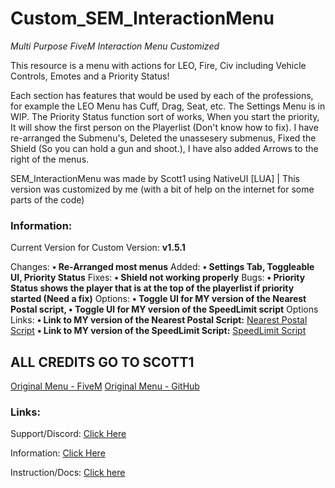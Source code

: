 # Custom_SEM_InteractionMenu
*Multi Purpose FiveM Interaction Menu Customized*

This resource is a menu with actions for LEO, Fire, Civ including Vehicle Controls, Emotes and a Priority Status!

Each section has features that would be used by each of the professions, for example the LEO Menu has Cuff, Drag, Seat, etc.
The Settings Menu is in WIP. The Priority Status function sort of works, When you start the priority, It will show the first person on the Playerlist (Don't know how to fix).
I have re-arranged the Submenu's, Deleted the unassesery submenus, Fixed the Shield (So you can hold a gun and shoot.), I have also added Arrows to the right of the menus.

SEM_InteractionMenu was made by Scott1 using NativeUI [LUA] | This version was customized by me (with a bit of help on the internet for some parts of the code)


### Information:
Current Version for Custom Version: **v1.5.1**

Changes: **• Re-Arranged most menus**
Added: **• Settings Tab, Toggleable UI, Priority Status**
Fixes: **• Shield not working properly**
Bugs: **• Priority Status shows the player that is at the top of the playerlist if priority started (Need a fix)**
Options: **• Toggle UI for MY version of the Nearest Postal script, • Toggle UI for MY version of the SpeedLimit script**
Options Links:
**• Link to MY version of the Nearest Postal Script:** [Nearest Postal Script](https://github.com/GoldenTCode/Custom-Nearest-Postal-Script)
**• Link to MY version of the SpeedLimit Script:** [SpeedLimit Script](https://github.com/GoldenTCode/Custom_Posted_Speed_Limit)


## ALL CREDITS GO TO SCOTT1
[Original Menu - FiveM](https://forum.cfx.re/t/release-interactionmenu/912635)
[Original Menu - GitHub](https://github.com/Sc0ttM/SEM_InteractionMenu)

### Links:

Support/Discord: [Click Here](https://semdevelopment.com/discord)

Information: [Click Here](https://semdevelopment.com/releases/interactionmenu)

Instruction/Docs: [Click here](https://docs.semdevelopment.com/fivem/interactionmenu)
